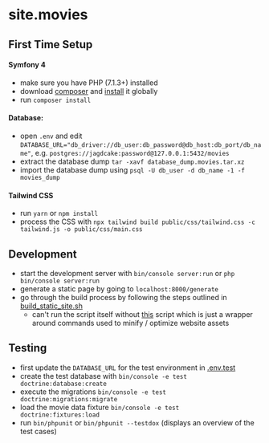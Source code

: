 # site.movies

## First Time Setup
#### Symfony 4
- make sure you have PHP (7.1.3+) installed
- download [composer](https://getcomposer.org/download/) and [install](https://getcomposer.org/doc/00-intro.md#globally) it globally
- run `composer install` 

#### Database:
- open `.env` and edit `DATABASE_URL="db_driver://db_user:db_password@db_host:db_port/db_name"`, e.g. `postgres://jagdcake:password@127.0.0.1:5432/movies`
- extract the database dump `tar -xavf database_dump.movies.tar.xz`
- import the database dump using `psql -U db_user -d db_name -1 -f movies_dump`

#### Tailwind CSS
- run `yarn` or `npm install`
- process the CSS with `npx tailwind build public/css/tailwind.css -c tailwind.js -o public/css/main.css`

## Development
- start the development server with `bin/console server:run` or `php bin/console server:run`
- generate a static page by going to `localhost:8000/generate`
- go through the build process by following the steps outlined in [build_static_site.sh](./build_static_site.sh)
  - can't run the script itself without [this](https://github.com/JagdCake/bash.scripts/blob/master/scripts/build_web_project.sh) script which is just a wrapper around commands used to minify / optimize website assets

## Testing
- first update the `DATABASE_URL` for the test environment in [.env.test](./.env.test)
- create the test database with `bin/console -e test doctrine:database:create`
- execute the migrations `bin/console -e test doctrine:migrations:migrate`
- load the movie data fixture `bin/console -e test doctrine:fixtures:load`
- run `bin/phpunit` or `bin/phpunit --testdox` (displays an overview of the test cases)
